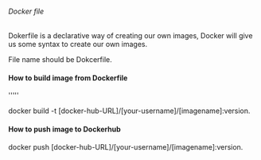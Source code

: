 ###### Docker file

Dokerfile is a declarative way of creating our own images, Docker will give us some syntax to create our own images.

File name should be Dokcerfile.

#### How to build image from Dockerfile

'''''

docker build -t [docker-hub-URL]/[your-username]/[imagename]:version.

#### How to push image to Dockerhub

docker push [docker-hub-URL]/[your-username]/[imagename]:version.